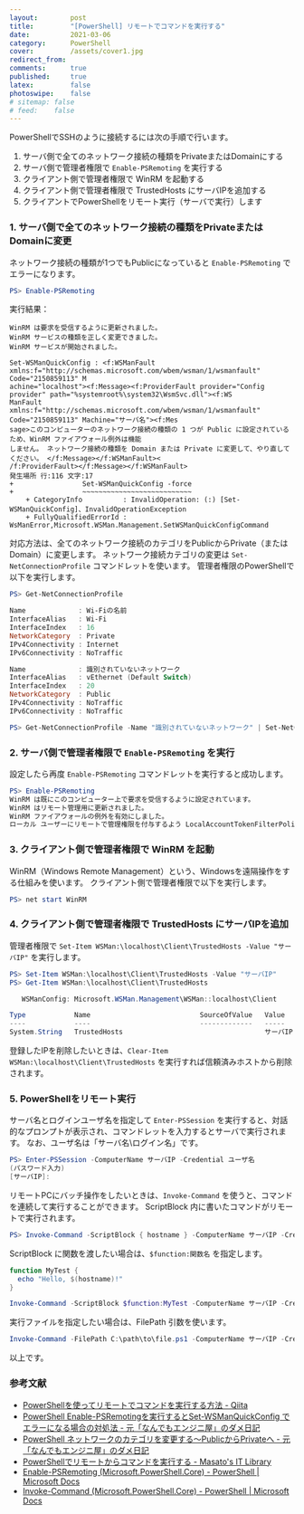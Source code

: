 ```yaml
---
layout:        post
title:         "[PowerShell] リモートでコマンドを実行する"
date:          2021-03-06
category:      PowerShell
cover:         /assets/cover1.jpg
redirect_from:
comments:      true
published:     true
latex:         false
photoswipe:    false
# sitemap: false
# feed:    false
---
```


PowerShellでSSHのように接続するには次の手順で行います。

1. サーバ側で全てのネットワーク接続の種類をPrivateまたはDomainにする
2. サーバ側で管理者権限で `Enable-PSRemoting` を実行する
3. クライアント側で管理者権限で WinRM を起動する
4. クライアント側で管理者権限で TrustedHosts にサーバIPを追加する
5. クライアントでPowerShellをリモート実行（サーバで実行）します

### 1. サーバ側で全てのネットワーク接続の種類をPrivateまたはDomainに変更

ネットワーク接続の種類が1つでもPublicになっていると `Enable-PSRemoting` でエラーになります。

```powershell
PS> Enable-PSRemoting
```
実行結果：
```output
WinRM は要求を受信するように更新されました。
WinRM サービスの種類を正しく変更できました。
WinRM サービスが開始されました。

Set-WSManQuickConfig : <f:WSManFault xmlns:f="http://schemas.microsoft.com/wbem/wsman/1/wsmanfault" Code="2150859113" M
achine="localhost"><f:Message><f:ProviderFault provider="Config provider" path="%systemroot%\system32\WsmSvc.dll"><f:WS
ManFault xmlns:f="http://schemas.microsoft.com/wbem/wsman/1/wsmanfault" Code="2150859113" Machine="サーバ名"><f:Mes
sage>このコンピューターのネットワーク接続の種類の 1 つが Public に設定されているため、WinRM ファイアウォール例外は機能
しません。 ネットワーク接続の種類を Domain または Private に変更して、やり直してください。 </f:Message></f:WSManFault><
/f:ProviderFault></f:Message></f:WSManFault>
発生場所 行:116 文字:17
+                 Set-WSManQuickConfig -force
+                 ~~~~~~~~~~~~~~~~~~~~~~~~~~~
    + CategoryInfo          : InvalidOperation: (:) [Set-WSManQuickConfig]、InvalidOperationException
    + FullyQualifiedErrorId : WsManError,Microsoft.WSMan.Management.SetWSManQuickConfigCommand
```

対応方法は、全てのネットワーク接続のカテゴリをPublicからPrivate（またはDomain）に変更します。
ネットワーク接続カテゴリの変更は `Set-NetConnectionProfile` コマンドレットを使います。
管理者権限のPowerShellで以下を実行します。

```powershell
PS> Get-NetConnectionProfile

Name             : Wi-Fiの名前
InterfaceAlias   : Wi-Fi
InterfaceIndex   : 16
NetworkCategory  : Private
IPv4Connectivity : Internet
IPv6Connectivity : NoTraffic

Name             : 識別されていないネットワーク
InterfaceAlias   : vEthernet (Default Switch)
InterfaceIndex   : 20
NetworkCategory  : Public
IPv4Connectivity : NoTraffic
IPv6Connectivity : NoTraffic

PS> Get-NetConnectionProfile -Name "識別されていないネットワーク" | Set-NetConnectionProfile -NetworkCategory private
```

### 2. サーバ側で管理者権限で `Enable-PSRemoting` を実行

設定したら再度 `Enable-PSRemoting` コマンドレットを実行すると成功します。

```powershell
PS> Enable-PSRemoting
WinRM は既にこのコンピューター上で要求を受信するように設定されています。
WinRM はリモート管理用に更新されました。
WinRM ファイアウォールの例外を有効にしました。
ローカル ユーザーにリモートで管理権限を付与するよう LocalAccountTokenFilterPolicy を構成しました。
```

### 3. クライアント側で管理者権限で WinRM を起動

WinRM（Windows Remote Management）という、Windowsを遠隔操作をする仕組みを使います。
クライアント側で管理者権限で以下を実行します。

```powershell
PS> net start WinRM
```

### 4. クライアント側で管理者権限で TrustedHosts にサーバIPを追加

管理者権限で `Set-Item WSMan:\localhost\Client\TrustedHosts -Value "サーバIP"` を実行します。

```powershell
PS> Set-Item WSMan:\localhost\Client\TrustedHosts -Value "サーバIP"
PS> Get-Item WSMan:\localhost\Client\TrustedHosts

   WSManConfig: Microsoft.WSMan.Management\WSMan::localhost\Client

Type            Name                           SourceOfValue   Value
----            ----                           -------------   -----
System.String   TrustedHosts                                   サーバIP
```

登録したIPを削除したいときは、`Clear-Item WSMan:\localhost\Client\TrustedHosts` を実行すれば信頼済みホストから削除されます。


### 5. PowerShellをリモート実行

サーバ名とログインユーザ名を指定して `Enter-PSSession` を実行すると、対話的なプロンプトが表示され、コマンドレットを入力するとサーバで実行されます。
なお、ユーザ名は「サーバ名\ログイン名」です。

```powershell
PS> Enter-PSSession -ComputerName サーバIP -Credential ユーザ名
(パスワード入力)
[サーバIP]: 
```

リモートPCにバッチ操作をしたいときは、`Invoke-Command` を使うと、コマンドを連続して実行することができます。
ScriptBlock 内に書いたコマンドがリモートで実行されます。

```powershell
PS> Invoke-Command -ScriptBlock { hostname } -ComputerName サーバIP -Credential ユーザ名
```

ScriptBlock に関数を渡したい場合は、`$function:関数名` を指定します。

```powershell
function MyTest {
  echo "Hello, $(hostname)!"
}

Invoke-Command -ScriptBlock $function:MyTest -ComputerName サーバIP -Credential ユーザ名
```

実行ファイルを指定したい場合は、FilePath 引数を使います。

```powershell
Invoke-Command -FilePath C:\path\to\file.ps1 -ComputerName サーバIP -Credential ユーザ名
```


以上です。



### 参考文献

- [PowerShellを使ってリモートでコマンドを実行する方法 - Qiita](https://qiita.com/awsmgs/items/8ceea2bf2d47486805f1)
- [PowerShell Enable-PSRemotingを実行するとSet-WSManQuickConfig でエラーになる場合の対処法 - 元「なんでもエンジニ屋」のダメ日記](https://nasunoblog.blogspot.com/2015/06/powershell-enable-psremoting-error-occer-public-network.html)
- [PowerShell ネットワークのカテゴリを変更する～PublicからPrivateへ - 元「なんでもエンジニ屋」のダメ日記](https://nasunoblog.blogspot.com/2014/12/powershell-how-to-change-network-category-public-to-private.html)
- [PowerShellでリモートからコマンドを実行する - Masato's IT Library](https://mstn.hateblo.jp/entry/2016/09/13/193124)
- [Enable-PSRemoting (Microsoft.PowerShell.Core) - PowerShell \| Microsoft Docs](https://docs.microsoft.com/ja-jp/powershell/module/Microsoft.PowerShell.Core/Enable-PSRemoting?view=powershell-5.1)
- [Invoke-Command (Microsoft.PowerShell.Core) - PowerShell \| Microsoft Docs](https://docs.microsoft.com/ja-jp/powershell/module/microsoft.powershell.core/invoke-command?view=powershell-5.1)
